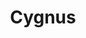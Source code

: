 ---
title: "Cygnus"
hashtag: cygnus
borders:
  - Cepheus
  - Draco
  - Lacerta
  - Lyra
  - Pegasus
  - Vulpecula
tags:
  - Swan
  - Constellation
---